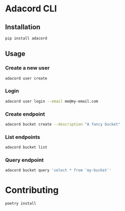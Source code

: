 # Adacord CLI


## Installation

```bash
pip install adacord
```

## Usage

### Create a new user

```bash
adacord user create
```

### Login

```bash
adacord user login --email me@my-email.com
```

### Create endpoint

```bash
adacord bucket create --description "A fancy bucket"
```

### List endpoints

```bash
adacord bucket list
```

### Query endpoint

```bash
adacord bucket query 'select * from `my-bucket`'
```

# Contributing

```bash
poetry install
```
